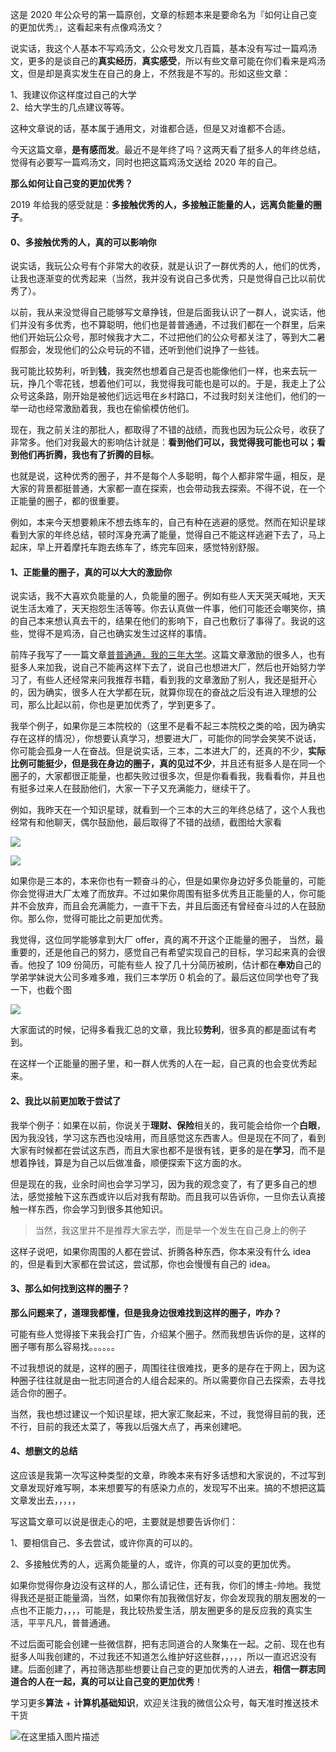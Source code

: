 这是 2020 年公众号的第一篇原创，文章的标题本来是要命名为『如何让自己变的更加优秀』，这看起来有点像鸡汤文？

说实话，我这个人基本不写鸡汤文，公众号发文几百篇，基本没有写过一篇鸡汤文，更多的是谈自己的**真实经历**，**真实感受**，所以有些文章可能在你们看来是鸡汤文，但是却是真实发生在自己的身上，不然我是不写的。形如这些文章：

1、我建议你这样度过自己的大学   
2、给大学生的几点建议等等。

这种文章说的话，基本属于通用文，对谁都合适，但是又对谁都不合适。

今天这篇文章，**是有感而发**。最近不是年终了吗？这两天看了挺多人的年终总结，觉得有必要写一篇鸡汤文，同时也把这篇鸡汤文送给 2020 年的自己。

**那么如何让自己变的更加优秀？**

2019 年给我的感受就是：**多接触优秀的人，多接触正能量的人，远离负能量的圈子**。

#### 0、多接触优秀的人，真的可以影响你

说实话，我玩公众号有个非常大的收获，就是认识了一群优秀的人，他们的优秀，让我也逐渐变的优秀起来（当然，我并没有说自己多优秀，只是觉得自己比以前优秀了）。

以前，我从来没觉得自己能够写文章挣钱，但是后面我认识了一群人，说实话，他们并没有多优秀，也不算聪明，他们也是普普通通，不过我们都在一个群里，后来他们开始玩公众号，那时候我才大二，不过把他们的公众号都关注了，等到大二暑假那会，发现他们的公众号玩的不错，还听到他们说挣了一些钱。

我可能比较势利，听到**钱**，我突然也想着自己是否也能像他们一样，也来去玩一玩，挣几个零花钱，想着他们可以，我觉得我可能也是可以的。于是，我走上了公众号这条路，刚开始是被他们远远甩在乡村路口，不过我时刻关注他们，他们的一举一动也经常激励着我，我也在偷偷模仿他们。

现在，我之前关注的那批人，都取得了不错的战绩，而我也因为玩公众号，收获了非常多。他们对我最大的影响估计就是：**看到他们可以，我觉得我可能也可以；看到他们再折腾，我也有了折腾的目标**。

也就是说，这种优秀的圈子，并不是每个人多聪明，每个人都非常牛逼，相反，是大家的背景都挺普通，大家都一直在探索，也会带动我去探索。不得不说，在一个正能量的圈子，都的很重要。

例如，本来今天想要赖床不想去练车的，自己有种在逃避的感觉。然而在知识星球看到大家的年终总结，顿时浑身充满了能量，觉得自己不能这样逃避下去了，马上起床，早上开着摩托车跑去练车了，练完车回来，感觉特别舒服。

#### 1、正能量的圈子，真的可以大大的激励你

说实话，我不大喜欢负能量的人，负能量的圈子。例如有些人天天哭天喊地，天天说生活太难了，天天抱怨生活等等。你去认真做一件事，他们可能还会嘲笑你，搞的自己本来想认真去干的，结果在他们的影响下，自己也敷衍了事得了。我说的这些，觉得不是鸡汤，自己也确实发生过这样的事情。

前阵子我写了一一篇文章[普普通通，我的三年大学]()。这篇文章激励的很多人，也有挺多人来加我，说自己不能再这样下去了，说自己也想进大厂，然后也开始努力学习了，有些人还经常来问我推荐书籍，看到我的文章激励了别人，我还是挺开心的，因为确实，很多人在大学都在玩，就算你现在的奋战之后没有进入理想的公司，那么比起以前，你也是更加优秀了，学到更多了。

我举个例子，如果你是三本院校的（这里不是看不起三本院校之类的哈，因为确实存在这样的情况），你想要认真学习，想要进大厂，可能你的同学会笑笑不说话，你可能会孤身一人在奋战。但是说实话，三本，二本进大厂的，还真的不少，**实际比例可能挺少，但是我在身边的圈子，真的见过不少**，并且还有挺多人是在同一个圈子的，大家都很正能量，也都失败过很多次，但是你看看我，我看看你，并且也有挺多过来人在鼓励他们，大家一下子又充满能力，继续干了。

例如，我昨天在一个知识星球，就看到一个三本的大三的年终总结了，这个人我也经常有和他聊天，偶尔鼓励他，最后取得了不错的战绩，截图给大家看  

![](https://user-gold-cdn.xitu.io/2020/1/2/16f65050e36b169f?w=592&h=448&f=png&s=146198)

![](https://user-gold-cdn.xitu.io/2020/1/2/16f6505de4c2b5be?w=606&h=176&f=png&s=74224)

如果你是三本的，本来你也有一颗奋斗的心，但是如果你身边好多负能量的，可能你会觉得进大厂太难了而放弃。不过如果你周围有挺多优秀且正能量的人，你可能并不会放弃，而且会充满能力，一直干下去，并且后面还有曾经奋斗过的人在鼓励你。那么你，觉得可能比之前更加优秀。

我觉得，这位同学能够拿到大厂 offer，真的离不开这个正能量的圈子， 当然，最重要的，还是他自己的努力，感觉自己有希望实现自己的目标，学习起来真的会很香。他投了 109 份简历，可能有些人 投了几十分简历被刷，估计都在**奉劝**自己的学弟学妹说大公司多难多难，我们三本学历 0 机会的了。最后这位同学也夸了我一下，也截个图

![](https://user-gold-cdn.xitu.io/2020/1/2/16f650d8d0eddf1a?w=626&h=214&f=png&s=81379)

大家面试的时候，记得多看我汇总的文章，我比较**势利**，很多真的都是面试有考到。

在这样一个正能量的圈子里，和一群人优秀的人在一起，自己真的也会变优秀起来。

#### 2、我比以前更加敢于尝试了

我举个例子：如果在以前，你说关于**理财、保险**相关的，我可能会给你一个**白眼**，因为我没钱，学习这东西也没啥用，而且感觉这东西害人。但是现在不同了，看到大家有时候都在尝试这东西，而且大家也都不是很有钱，更多的是在**学习**，而不是想着挣钱，算是为自己以后做准备，顺便探索下这方面的水。

但是现在的我，业余时间也会学习学习，因为我的观念变了，有了更多自己的想法，感觉接触下这东西或许以后对我有帮助。而且我可以告诉你，一旦你去认真接触一样东西，你会学习到很多其他知识。

> 当然，我这里并不是推荐大家去学，而是举一个发生在自己身上的例子

这样子说吧，如果你周围的人都在尝试、折腾各种东西，你本来没有什么 idea 的，但是看到大家都在尝试这，尝试那，你也会慢慢有自己的 idea。

#### 3、那么如何找到这样的圈子？

**那么问题来了，道理我都懂，但是我身边很难找到这样的圈子，咋办？**

可能有些人觉得接下来我会打广告，介绍某个圈子。然而我想告诉你的是，这样的圈子哪有那么容易找。。。。。。

不过我想说的就是，这样的圈子，周围往往很难找，更多的是存在于网上，因为这种圈子往往就是由一批志同道合的人组合起来的。所以需要你自己去探索，去寻找适合你的圈子。

当然，我也想过建议一个知识星球，把大家汇聚起来，不过，我觉得目前的我，还不行，目前的我还太菜了，等我以后强大点了，再来创建吧。

#### 4、想删文的总结

这应该是我第一次写这种类型的文章，昨晚本来有好多话想和大家说的，不过写到文章发现好难写啊，本来想要写的有感染力点的，发现写不出来。搞的不想把这篇文章发出去，，，，，

写这篇文章可以说是很走心的吧，主要就是想要告诉你们：

1、要相信自己、多去尝试，或许你真的可以的。

2、多接触优秀的人，远离负能量的人，或许，你真的可以变的更加优秀。

如果你觉得你身边没有这样的人，那么请记住，还有我，你们的博主-帅地。我觉得我还是挺正能量滴，当然，如果你有加我微信好友，你会发现我的朋友圈发的一点也不正能力，，，，可能是，我比较热爱生活，朋友圈更多的是反应我的真实生活，平平凡凡，普普通通。

不过后面可能会创建一些微信群，把有志同道合的人聚集在一起。之前、现在也有挺多人叫我创建的，不过我还不知道怎么维护好这些群，，，，，所以一直迟迟没有建。后面创建了，再拉筛选那些想要让自己变的更加优秀的人进去，**相信一群志同道合的人在一起，真的可以让自己变的更加优秀**！



学习更多**算法** + **计算机基础知识**，欢迎关注我的微信公众号，每天准时推送技术干货

![在这里插入图片描述](https://img-blog.csdnimg.cn/20200306223728524.png?x-oss-process=image/watermark,type_ZmFuZ3poZW5naGVpdGk,shadow_10,text_aHR0cHM6Ly9ibG9nLmNzZG4ubmV0L20wXzM3OTA3Nzk3,size_16,color_FFFFFF,t_70)



